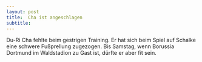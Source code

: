 ```yaml
---
layout: post
title:  Cha ist angeschlagen
subtitle:  
---
```


Du-Ri Cha fehlte beim gestrigen Training. Er hat sich beim Spiel auf Schalke eine schwere Fußprellung zugezogen. Bis Samstag, wenn Borussia Dortmund im Waldstadion zu Gast ist, dürfte er aber fit sein.


